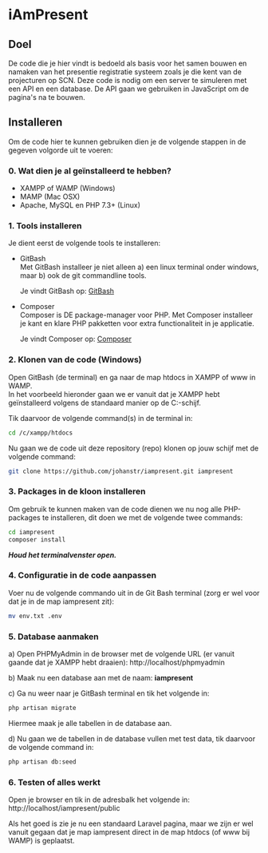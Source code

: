 # iAmPresent
  
## Doel
De code die je hier vindt is bedoeld als basis voor het samen bouwen en namaken van het presentie registratie systeem zoals je die kent van de projecturen op SCN. Deze code is nodig om een server te simuleren met een API en een database. De API gaan we gebruiken in JavaScript om de pagina's na te bouwen.  
  
## Installeren
Om de code hier te kunnen gebruiken dien je de volgende stappen in de gegeven volgorde uit te voeren:  
  
### 0. Wat dien je al geïnstalleerd te hebben?
* XAMPP of WAMP (Windows)  
* MAMP (Mac OSX)  
* Apache, MySQL en PHP 7.3+ (Linux)  
  
  
    

### 1. Tools installeren
Je dient eerst de volgende tools te installeren:
  
* GitBash  
  Met GitBash installeer je niet alleen a) een linux terminal onder windows, maar b) ook de git commandline tools.  
    
  Je vindt GitBash op: [GitBash](https://git-scm.com/downloads)  
      
* Composer  
Composer is DE package-manager voor PHP. Met Composer installeer je kant en klare PHP pakketten voor extra functionaliteit in je applicatie.  
  
  Je vindt Composer op: [Composer](https://getcomposer.org/Composer-Setup.exe)  
    
  
### 2. Klonen van de code (Windows)
Open GitBash (de terminal) en ga naar de map htdocs in XAMPP of www in WAMP.   
In het voorbeeld hieronder gaan we er vanuit dat je XAMPP hebt geïnstalleerd volgens de standaard manier op de C:-schijf.  
  
  Tik daarvoor de volgende command(s) in de terminal in:
```bash
cd /c/xampp/htdocs
```  
  
Nu gaan we de code uit deze repository (repo) klonen op jouw schijf met de volgende command:  
```bash
git clone https://github.com/johanstr/iampresent.git iampresent
```  
  
### 3. Packages in de kloon installeren
Om gebruik te kunnen maken van de code dienen we nu nog alle PHP-packages te installeren, dit doen we met de volgende twee commands:  
  
```bash
cd iampresent
composer install
```  
  ***Houd het terminalvenster open.***  
  

### 4. Configuratie in de code aanpassen
Voer nu de volgende commando uit in de Git Bash terminal (zorg er wel voor dat je in de map iampresent zit):  
  
```bash
mv env.txt .env
```

### 5. Database aanmaken
a) Open PHPMyAdmin in de browser met de volgende URL (er vanuit gaande dat je XAMPP hebt draaien):  http://localhost/phpmyadmin
  

b) Maak nu een database aan met de naam: **iampresent**  
  
c) Ga nu weer naar je GitBash terminal en tik het volgende in:  
```bash
php artisan migrate
```  
  Hiermee maak je alle tabellen in de database aan.  
    
  
d) Nu gaan we de tabellen in de database vullen met test data, tik daarvoor de volgende command in:  
```bash
php artisan db:seed
```  
  

### 6. Testen of alles werkt
Open je browser en tik in de adresbalk het volgende in:  
http://localhost/iampresent/public  
  
Als het goed is zie je nu een standaard Laravel pagina, maar we zijn er wel vanuit gegaan dat je map iampresent direct in de map htdocs (of www bij WAMP) is geplaatst.
  

